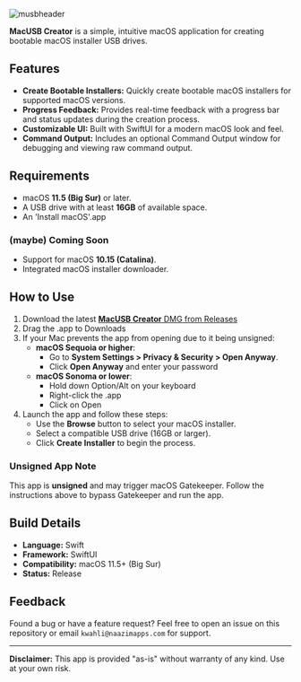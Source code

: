 ![musbheader](https://github.com/user-attachments/assets/198c0618-c404-41da-a921-e71792a103ef)


**MacUSB Creator** is a simple, intuitive macOS application for creating bootable macOS installer USB drives.

## Features
- **Create Bootable Installers:** Quickly create bootable macOS installers for supported macOS versions.
- **Progress Feedback:** Provides real-time feedback with a progress bar and status updates during the creation process.
- **Customizable UI:** Built with SwiftUI for a modern macOS look and feel.
- **Command Output:** Includes an optional Command Output window for debugging and viewing raw command output.

## Requirements
- macOS **11.5 (Big Sur)** or later.
- A USB drive with at least **16GB** of available space.
- An 'Install macOS'.app

### (maybe) Coming Soon
- Support for macOS **10.15 (Catalina)**.
- Integrated macOS installer downloader.

## How to Use
1. Download the latest [**MacUSB Creator** DMG from Releases](https://github.com/macOSUtilities/MacUSB_Creator/releases/download/v1.0/MacUSB.Creator.1.0.dmg)
2. Drag the .app to Downloads
3. If your Mac prevents the app from opening due to it being unsigned:
   - **macOS Sequoia or higher**:
     - Go to **System Settings > Privacy & Security > Open Anyway**.
     - Click **Open Anyway** and enter your password
   - **macOS Sonoma or lower**:
     -  Hold down Option/Alt on your keyboard
     -  Right-click the .app
     -  Click on Open
4. Launch the app and follow these steps:
   - Use the **Browse** button to select your macOS installer.
   - Select a compatible USB drive (16GB or larger).
   - Click **Create Installer** to begin the process.

### Unsigned App Note
This app is **unsigned** and may trigger macOS Gatekeeper. Follow the instructions above to bypass Gatekeeper and run the app.

## Build Details
- **Language:** Swift
- **Framework:** SwiftUI
- **Compatibility:** macOS 11.5+ (Big Sur)
- **Status:** Release

## Feedback
Found a bug or have a feature request? Feel free to open an issue on this repository or email `kwahli@naazimapps.com` for support.

---

**Disclaimer:** This app is provided "as-is" without warranty of any kind. Use at your own risk.
